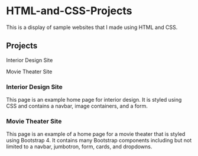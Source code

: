 # HTML-and-CSS-Projects
This is a display of sample websites that I made using HTML and CSS.
## Projects
Interior Design Site

Movie Theater Site
### Interior Design Site
This page is an example home page for interior design. It is styled using CSS and contains a navbar, image containers, and a form.
### Movie Theater Site
This page is an example of a home page for a movie theater that is styled using Bootstrap 4. It contains many Bootstrap components including but not limited to a navbar, jumbotron, form, cards, and dropdowns.
